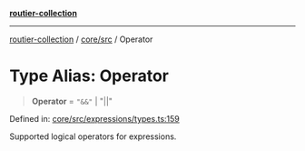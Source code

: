 [**routier-collection**](../../../README.md)

***

[routier-collection](../../../README.md) / [core/src](../README.md) / Operator

# Type Alias: Operator

> **Operator** = `"&&"` \| "\|\|"

Defined in: [core/src/expressions/types.ts:159](https://github.com/Agrejus/routier/blob/ae307d61bf9883ec014a438be7cbd96d2060d092/core/src/expressions/types.ts#L159)

Supported logical operators for expressions.
